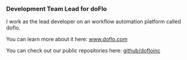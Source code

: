 ### Development Team Lead for doFlo


I work as the lead developer on an workflow automation platform called doflo. 

You can learn more about it here: <a href="https://www.doflo.com">www.doflo.com</a>

You can check out our public repositories here: <a href="https://github.com/dofloinc/">github/dofloinc</a>

<!--
**doflo-dfa/doflo-dfa** is a ✨ _special_ ✨ repository because its `README.md` (this file) appears on your GitHub profile.

Here are some ideas to get you started:

- 🔭 I’m currently working on ...
- 🌱 I’m currently learning ...
- 👯 I’m looking to collaborate on ...
- 🤔 I’m looking for help with ...
- 💬 Ask me about ...
- 📫 How to reach me: ...
- 😄 Pronouns: ...
- ⚡ Fun fact: ...
-->
